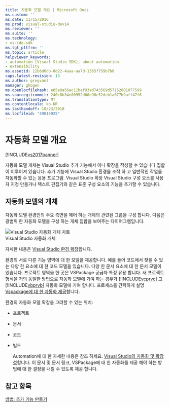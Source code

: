 ```yaml
---
title: 자동화 모델 개요 | Microsoft Docs
ms.custom: ''
ms.date: 11/15/2016
ms.prod: visual-studio-dev14
ms.reviewer: ''
ms.suite: ''
ms.technology:
- vs-ide-sdk
ms.tgt_pltfrm: ''
ms.topic: article
helpviewer_keywords:
- automation [Visual Studio SDK], about automation
- extensibility
ms.assetid: 12b6d6db-0d22-4aaa-aa7d-1365f759b7b0
caps.latest.revision: 13
ms.author: gregvanl
manager: ghogen
ms.openlocfilehash: e85e0a56ac11baf93ad743569d57152601077599
ms.sourcegitcommit: 240c8b34e80952d00e90c52dcb1a077b9aff47f6
ms.translationtype: MT
ms.contentlocale: ko-KR
ms.lasthandoff: 10/23/2018
ms.locfileid: "49815925"
---
```

# <a name="automation-model-overview"></a>자동화 모델 개요
[!INCLUDE[vs2017banner](../../includes/vs2017banner.md)]

자동화 모델 개체는 Visual Studio 추가 기능에서 이나 확장을 작성할 수 있습니다 집합이 이루어져 있습니다. 추가 기능에 Visual Studio 환경을 조작 하 고 일반적인 작업을 자동화할 수 있는 응용 프로그램. Visual Studio 확장 Visual Studio 구성 요소를 사용자 지정 만들거나 텍스트 편집기와 같은 표준 구성 요소의 기능을 추가할 수 있습니다.  
  
## <a name="objects-in-the-automation-model"></a>자동화 모델의 개체  
 자동화 모델 환경인의 주요 측면을 제어 하는 개체의 관련된 그룹을 구성 합니다. 다음은 광범위 한 자동화 모델을 구성 하는 개체 집합을 보여주는 다이어그램입니다.  
  
 ![Visual Studio 자동화 개체 차트](../../extensibility/internals/media/vsvisualstudioautomationobjectchart.gif "vsVisualStudioAutomationObjectChart")  
Visual Studio 자동화 개체  
  
 자세한 내용은 [Visual Studio 환경 확장](http://msdn.microsoft.com/library/4173a963-7ac7-4966-9bb7-e28a9d9f6792)합니다.  
  
 환경의 서로 다른 기능 영역에 대 한 모델을 제공합니다. 예를 들어 코드에서 찾을 수 있는 다양 한 요소에 대 한 코드 모델을 있습니다. 다양 한 문서 요소에 대 한 문서 모델이 있습니다. 프로젝트 영역을 한 곳은 VSPackage 공급자 특정 유용 합니다. 새 프로젝트 형식을 거의 동일한 방법으로 자동화 모델에 기여 하는 경우가 [!INCLUDE[vcprvc](../../includes/vcprvc-md.md)] 고 [!INCLUDE[vbprvb](../../includes/vbprvb-md.md)] 자동화 모델에 기여 합니다. 프로세스를 간략하게 설명 [Vspackage에 대 한 자동화 제공](../../extensibility/internals/providing-automation-for-vspackages.md)합니다.  
  
 환경의 자동화 모델 확장을 고려할 수 있는 위치:  
  
- 프로젝트  
  
- 문서  
  
- 코드  
  
- 빌드  
  
  Automation에 대 한 자세한 내용은 참조 하세요. [Visual Studio의 자동화 및 확장성](http://msdn.microsoft.com/library/f71a2253-3e68-4e5e-9a18-edbba816caf6)합니다. 이 문서 및 문서 링크, VSPackage에 대 한 자동화를 제공 해야 하는 방법에 대 한 결정을 내릴 수 있도록 제공 합니다.  
  
## <a name="see-also"></a>참고 항목  
 [방법: 추가 기능 만들기](http://msdn.microsoft.com/library/50be56d2-e3a5-4cd2-8569-2a0666b268ce)

